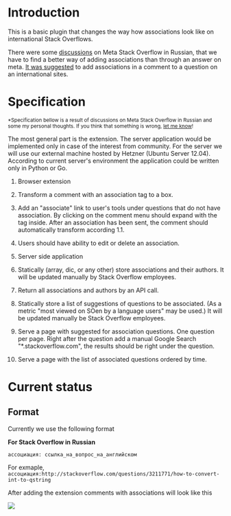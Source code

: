 # Introduction

This is a basic plugin that changes the way how associations look like on international Stack Overflows.

There were some [discussions](http://meta.ru.stackoverflow.com/questions/4500/) on Meta Stack Overflow in Russian, that we have to find a better way of adding associations than through an answer on meta. [It was suggested](http://meta.ru.stackoverflow.com/a/4507/6) to add associations in a comment to a question on an international sites.

# Specification 

<sup>\*Specification bellow is a result of discussions on Meta Stack Overflow in Russian and some my personal thoughts. If you think that something is wrong, [let me know](http://meta.ru.stackoverflow.com/questions/ask)!</sup>

The most general part is the extension. The server application would be implemented only in case of the interest from community. For the server we will use our external machine hosted by Hetzner (Ubuntu Server 12.04). According to current server's environment the application could be written only in Python or Go.

1. Browser extension

  1. Transform a comment with an association tag to a box.
  2. Add an "associate" link to user's tools under questions that do not have association. By clicking on the comment menu should expand with the tag inside. After an association has been sent, the comment should automatically transform according 1.1.
  3. Users should have ability to edit or delete an association.

2. Server side application

  1. Statically (array, dic, or any other) store associations and their authors. It will be updated manually by Stack Overflow employees.
  2. Return all associations and authors by an API call.
  3. Statically store a list of suggestions of questions to be associated. (As a metric "most viewed on SOen by a language users" may be used.) It will be updated manually be Stack Overflow employees.
  4. Serve a page with suggested for association questions. One question per page. Right after the question add a manual Google Search "\*.stackoverflow.com", the results should be right under the question.
  5. Serve a page with the list of associated questions ordered by time.


# Current status

## Format

Currently we use the following format

__For Stack Overflow in Russian__

    ассоциация: ссылка_на_вопрос_на_английском
    
For exmaple, `ассоциация:http://stackoverflow.com/questions/3211771/how-to-convert-int-to-qstring`

After adding the extension comments with associations will look like this

![](https://i.stack.imgur.com/heLd6.png)


